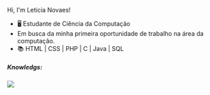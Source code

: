<p>Hi, I'm Leticia Novaes!</p>


<ul>
  <li>🖥️ Estudante de Ciência da Computação</li>
  <li> Em busca da minha primeira oportunidade de trabalho na área da computação.</li>
  <li>📚  HTML | CSS | PHP | C | Java | SQL</li> 
</ul>

<h5>Knowledgs:</h5>
<img src="https://p92.com/binaries/content/gallery/p92website/technologies/htmlcssjs-details.png"/>


<!---
LeticiaNovaesAntunes/LeticiaNovaesAntunes is a ✨ special ✨ repository because its `README.md` (this file) appears on your GitHub profile.
You can click the Preview link to take a look at your changes.
--->
